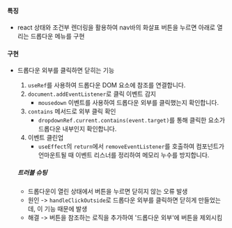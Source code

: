 #### 특징
 + react 상태와 조건부 렌더링을 활용하여 nav바의 화살표 버튼을 누르면 아래로 열리는 드롭다운 메뉴를 구현

#### 구현
 * 드롭다운 외부를 클릭하면 닫히는 기능
   1. `useRef`를 사용하여 드롭다운 DOM 요소에 참조를 연결합니다.
   2. `document.addEventListener`로 클릭 이벤트 감지
       - `mousedown` 이벤트를 사용하여 드롭다운 외부를 클릭했는지 확인합니다.
   3. `contains` 메서드로 외부 클릭 확인
       - `dropdownRef.current.contains(event.target)`를 통해 클릭한 요소가 드롭다운 내부인지 확인합니다.
   4. 이벤트 클린업
       - `useEffect`의 `return`에서 `removeEventListener`를 호출하여 컴포넌트가 언마운트될 때 이벤트 리스너를 정리하여 메모리 누수를 방지합니다.
     
     ##### 트러블 슈팅
      - 드롭다운이 열린 상태에서 버튼을 누르면 닫히지 않는 오류 발생
      - 원인 -> `handleClickOutside`로 드롭다운 외부를 클릭하면 닫히게 만들었는데, 이 기능 때문에 발생
      - 해결 ->  버튼을 참조하는 로직을 추가하여 '드롭다운 외부'에 버튼을 제외시킴
